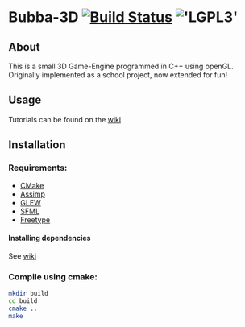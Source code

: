 Bubba-3D [![Build Status](https://travis-ci.org/Bubbers/Bubba-3D.svg?branch=master)](https://travis-ci.org/Bubbers/Bubba-3D) !['LGPL3'](https://www.gnu.org/graphics/lgplv3-88x31.png)
=======

About
-----
This is a small 3D Game-Engine programmed in C++ using openGL.
Originally implemented as a school project, now extended for fun!

Usage
-----
Tutorials can be found on the [wiki](https://github.com/Bubbers/Bubba-3D/wiki)

Installation
------------
### Requirements:
* [CMake](http://www.cmake.org/)
* [Assimp](https://github.com/assimp/assimp)
* [GLEW](https://github.com/nigels-com/glew)
* [SFML](http://www.sfml-dev.org/index.php)
* [Freetype](http://www.freetype.org/)

#### Installing dependencies
See [wiki](https://github.com/Bubbers/Bubba-3D/wiki)

### Compile using cmake:
```bash
mkdir build
cd build
cmake ..
make
```
